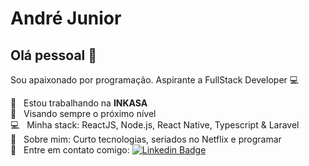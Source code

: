 # André Junior

## Olá pessoal 👋
Sou apaixonado por programação.
Aspirante a FullStack Developer :computer:

 :rocket:  &nbsp; Estou trabalhando na **INKASA**
 <br/> :purple_heart: &nbsp; Visando sempre o próximo nível
 <br/> :computer: &nbsp; Minha stack: ReactJS, Node.js, React Native, Typescript & Laravel
 <br/> 💬  &nbsp; Sobre mim: Curto tecnologias, seriados no Netflix e programar
 <br/> :email: &nbsp; Entre em contato comigo: [![Linkedin Badge](https://img.shields.io/badge/-AndréJunior-blue?style=flat-square&logo=Linkedin&logoColor=white&link=https://www.linkedin.com/in/andr%C3%A9-junior-7b245a16a/)](https://www.linkedin.com/in/andr%C3%A9-junior-7b245a16a/)
